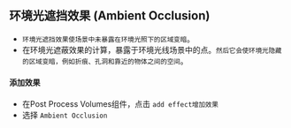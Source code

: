 ## 环境光遮挡效果 (Ambient Occlusion) 
* `环境光遮挡效果使场景中未暴露在环境光照下的区域变暗`。
* 在环境光遮蔽效果的计算，暴露于环境光线场景中的点。`然后它会使环境光隐藏的区域变暗，例如折痕、孔洞和靠近的物体之间的空间`。

#### 添加效果
* 在Post Process Volumes组件，点击 `add effect增加效果`
* 选择 `Ambient Occlusion`










